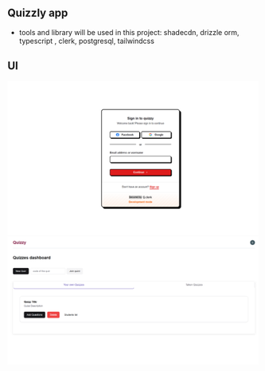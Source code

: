 ## Quizzly app

- tools and library will be used in this project: shadecdn, drizzle orm, typescript , clerk, postgresql, tailwindcss

## UI

<img src="./images/ui1.png" />
<img src="./images/u2.png" />
